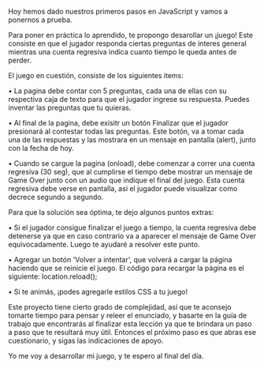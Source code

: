 Hoy hemos dado nuestros primeros pasos en JavaScript y vamos a ponernos a prueba.

Para poner en práctica lo aprendido, te propongo desarollar un ¡juego! Este consiste en que el jugador responda
 ciertas preguntas de interes general mientras una cuenta regresiva indica cuanto tiempo le queda antes de perder.

El juego en cuestión, consiste de los siguientes items:

• La pagina debe contar con 5 preguntas, cada una de ellas con su respectiva caja de texto para que el jugador ingrese
 su respuesta. Puedes inventar las preguntas que tu quieras.

• Al final de la pagina, debe exisitr un botón Finalizar que el jugador presionará al contestar todas las preguntas. 
Este botón, va a tomar cada una de las respuestas y las mostrara en un mensaje en pantalla (alert), junto con la fecha de hoy.

• Cuando se cargue la pagina (onload), debe comenzar a correr una cuenta regresiva (30 seg), que al cumplirse el tiempo debe 
mostrar un mensaje de Game Over junto con un audio que indique el final del juego. Esta cuenta regresiva debe verse en pantalla,
 asi el jugador puede visualizar como decrece segundo a segundo.

Para que la solución sea óptima, te dejo algunos puntos extras:

• Si el jugador consigue finalizar el juego a tiempo, la cuenta regresiva debe detenerse ya que en caso contrario va a aparecer 
el mensaje de Game Over equivocadamente. Luego te ayudaré a resolver este punto.

• Agregar un botón 'Volver a intentar', que volverá a cargar la página haciendo que se reinicie el juego. El código para recargar 
la página es el siguiente: location.reload();

• Si te animás, ¡podes agregarle estilos CSS a tu juego!

Este proyecto tiene cierto grado de complejidad, así que te aconsejo tomarte tiempo para pensar y releer el enunciado, y basarte 
en la guía de trabajo que encontrarás al finalizar esta lección ya que te brindara un paso a paso que te resultará muy útil. 
Entonces el próximo paso es que abras ese cuestionario, y sigas las indicaciones de apoyo.

Yo me voy a desarrollar mi juego, y te espero al final del día.